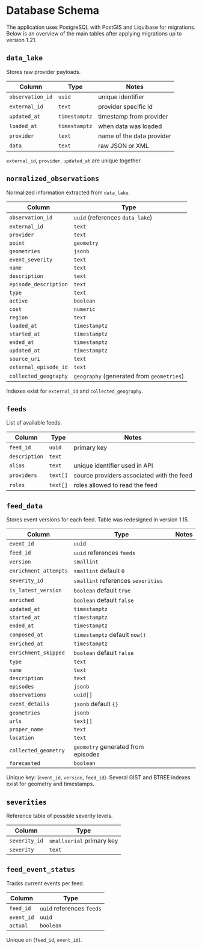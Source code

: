 # Database Schema

The application uses PostgreSQL with PostGIS and Liquibase for migrations. Below is an overview of the main tables after applying migrations up to version 1.21.

## `data_lake`
Stores raw provider payloads.

| Column | Type | Notes |
| ------ | ---- | ----- |
| `observation_id` | `uuid` | unique identifier |
| `external_id` | `text` | provider specific id |
| `updated_at` | `timestamptz` | timestamp from provider |
| `loaded_at` | `timestamptz` | when data was loaded |
| `provider` | `text` | name of the data provider |
| `data` | `text` | raw JSON or XML |

`external_id`, `provider`, `updated_at` are unique together.

## `normalized_observations`
Normalized information extracted from `data_lake`.

| Column | Type |
| ------ | ---- |
| `observation_id` | `uuid` (references `data_lake`)
| `external_id` | `text`
| `provider` | `text`
| `point` | `geometry`
| `geometries` | `jsonb`
| `event_severity` | `text`
| `name` | `text`
| `description` | `text`
| `episode_description` | `text`
| `type` | `text`
| `active` | `boolean`
| `cost` | `numeric`
| `region` | `text`
| `loaded_at` | `timestamptz`
| `started_at` | `timestamptz`
| `ended_at` | `timestamptz`
| `updated_at` | `timestamptz`
| `source_uri` | `text`
| `external_episode_id` | `text`
| `collected_geography` | `geography` (generated from `geometries`)

Indexes exist for `external_id` and `collected_geography`.

## `feeds`
List of available feeds.

| Column | Type | Notes |
| ------ | ---- | ----- |
| `feed_id` | `uuid` | primary key |
| `description` | `text` | |
| `alias` | `text` | unique identifier used in API |
| `providers` | `text[]` | source providers associated with the feed |
| `roles` | `text[]` | roles allowed to read the feed |

## `feed_data`
Stores event versions for each feed. Table was redesigned in version 1.15.

| Column | Type | Notes |
| ------ | ---- | ----- |
| `event_id` | `uuid` |
| `feed_id` | `uuid` references `feeds` |
| `version` | `smallint` |
| `enrichment_attempts` | `smallint` default `0` |
| `severity_id` | `smallint` references `severities` |
| `is_latest_version` | `boolean` default `true` |
| `enriched` | `boolean` default `false` |
| `updated_at` | `timestamptz` |
| `started_at` | `timestamptz` |
| `ended_at` | `timestamptz` |
| `composed_at` | `timestamptz` default `now()` |
| `enriched_at` | `timestamptz` |
| `enrichment_skipped` | `boolean` default `false` |
| `type` | `text` |
| `name` | `text` |
| `description` | `text` |
| `episodes` | `jsonb` |
| `observations` | `uuid[]` |
| `event_details` | `jsonb` default `{}` |
| `geometries` | `jsonb` |
| `urls` | `text[]` |
| `proper_name` | `text` |
| `location` | `text` |
| `collected_geometry` | `geometry` generated from episodes |
| `forecasted` | `boolean` |

Unique key: (`event_id`, `version`, `feed_id`). Several GIST and BTREE indexes exist for geometry and timestamps.

## `severities`
Reference table of possible severity levels.

| Column | Type |
| ------ | ---- |
| `severity_id` | `smallserial` primary key |
| `severity` | `text` |

## `feed_event_status`
Tracks current events per feed.

| Column | Type |
| ------ | ---- |
| `feed_id` | `uuid` references `feeds` |
| `event_id` | `uuid` |
| `actual` | `boolean` |

Unique on (`feed_id`, `event_id`).
